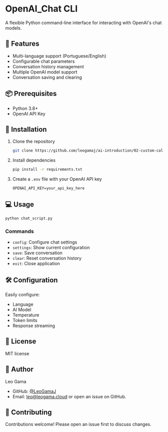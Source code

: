 # OpenAI_Chat CLI

A flexible Python command-line interface for interacting with OpenAI's chat models.

## 🚀 Features

- Multi-language support (Portuguese/English)
- Configurable chat parameters
- Conversation history management
- Multiple OpenAI model support
- Conversation saving and clearing

## 📦 Prerequisites

- Python 3.8+
- OpenAI API Key

## 🔧 Installation

1. Clone the repository
   ```bash
   git clone https://github.com/leogamaj/ai-introduction/02-custom-call/openai_chat.git
   ```

2. Install dependencies
   ```bash
   pip install -r requirements.txt
   ```

3. Create a `.env` file with your OpenAI API key
   ```
   OPENAI_API_KEY=your_api_key_here
   ```

## 💻 Usage

```bash
python chat_script.py
```

### Commands
- `config`: Configure chat settings
- `settings`: Show current configuration
- `save`: Save conversation
- `clear`: Reset conversation history
- `exit`: Close application

## 🛠️ Configuration

Easily configure:
- Language
- AI Model
- Temperature
- Token limits
- Response streaming

## 📜 License
MIT license


## 👤 Author

Leo Gama
- GitHub: [@LeoGamaJ](https://github.com/LeoGamaJ)
- Email: leo@leogama.cloud or open an issue on GitHub.


## 🤝 Contributing

Contributions welcome! Please open an issue first to discuss changes.

